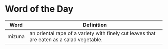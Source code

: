 # Word of the Day

|Word|Definition|
|---|---|
|mizuna|an oriental rape of a variety with finely cut leaves that are eaten as a salad vegetable.|